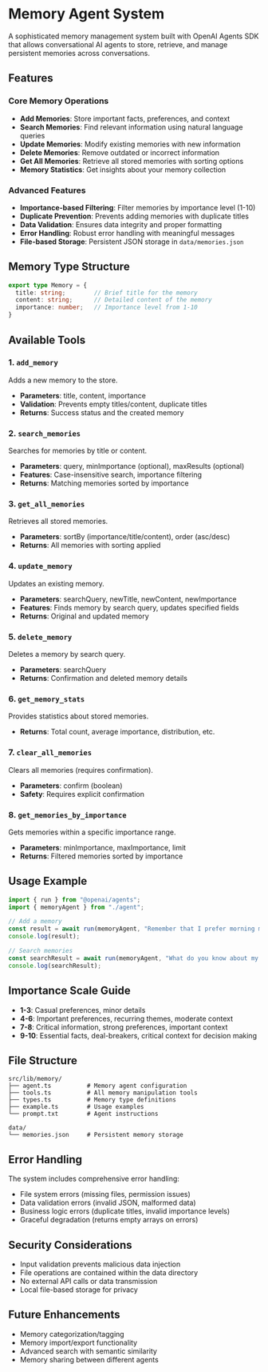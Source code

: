 # Memory Agent System

A sophisticated memory management system built with OpenAI Agents SDK that allows conversational AI agents to store, retrieve, and manage persistent memories across conversations.

## Features

### Core Memory Operations
- **Add Memories**: Store important facts, preferences, and context
- **Search Memories**: Find relevant information using natural language queries
- **Update Memories**: Modify existing memories with new information
- **Delete Memories**: Remove outdated or incorrect information
- **Get All Memories**: Retrieve all stored memories with sorting options
- **Memory Statistics**: Get insights about your memory collection

### Advanced Features
- **Importance-based Filtering**: Filter memories by importance level (1-10)
- **Duplicate Prevention**: Prevents adding memories with duplicate titles
- **Data Validation**: Ensures data integrity and proper formatting
- **Error Handling**: Robust error handling with meaningful messages
- **File-based Storage**: Persistent JSON storage in `data/memories.json`

## Memory Type Structure

```typescript
export type Memory = {
  title: string;        // Brief title for the memory
  content: string;      // Detailed content of the memory
  importance: number;   // Importance level from 1-10
}
```

## Available Tools

### 1. `add_memory`
Adds a new memory to the store.
- **Parameters**: title, content, importance
- **Validation**: Prevents empty titles/content, duplicate titles
- **Returns**: Success status and the created memory

### 2. `search_memories`
Searches for memories by title or content.
- **Parameters**: query, minImportance (optional), maxResults (optional)
- **Features**: Case-insensitive search, importance filtering
- **Returns**: Matching memories sorted by importance

### 3. `get_all_memories`
Retrieves all stored memories.
- **Parameters**: sortBy (importance/title/content), order (asc/desc)
- **Returns**: All memories with sorting applied

### 4. `update_memory`
Updates an existing memory.
- **Parameters**: searchQuery, newTitle, newContent, newImportance
- **Features**: Finds memory by search query, updates specified fields
- **Returns**: Original and updated memory

### 5. `delete_memory`
Deletes a memory by search query.
- **Parameters**: searchQuery
- **Returns**: Confirmation and deleted memory details

### 6. `get_memory_stats`
Provides statistics about stored memories.
- **Returns**: Total count, average importance, distribution, etc.

### 7. `clear_all_memories`
Clears all memories (requires confirmation).
- **Parameters**: confirm (boolean)
- **Safety**: Requires explicit confirmation

### 8. `get_memories_by_importance`
Gets memories within a specific importance range.
- **Parameters**: minImportance, maxImportance, limit
- **Returns**: Filtered memories sorted by importance

## Usage Example

```typescript
import { run } from "@openai/agents";
import { memoryAgent } from "./agent";

// Add a memory
const result = await run(memoryAgent, "Remember that I prefer morning meetings");
console.log(result);

// Search memories
const searchResult = await run(memoryAgent, "What do you know about my meeting preferences?");
console.log(searchResult);
```

## Importance Scale Guide

- **1-3**: Casual preferences, minor details
- **4-6**: Important preferences, recurring themes, moderate context
- **7-8**: Critical information, strong preferences, important context
- **9-10**: Essential facts, deal-breakers, critical context for decision making

## File Structure

```
src/lib/memory/
├── agent.ts          # Memory agent configuration
├── tools.ts          # All memory manipulation tools
├── types.ts          # Memory type definitions
├── example.ts        # Usage examples
└── prompt.txt        # Agent instructions

data/
└── memories.json     # Persistent memory storage
```

## Error Handling

The system includes comprehensive error handling:
- File system errors (missing files, permission issues)
- Data validation errors (invalid JSON, malformed data)
- Business logic errors (duplicate titles, invalid importance levels)
- Graceful degradation (returns empty arrays on errors)

## Security Considerations

- Input validation prevents malicious data injection
- File operations are contained within the data directory
- No external API calls or data transmission
- Local file-based storage for privacy

## Future Enhancements

- Memory categorization/tagging
- Memory import/export functionality
- Advanced search with semantic similarity
- Memory sharing between different agents
